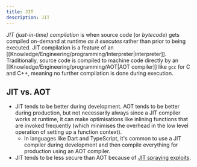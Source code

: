 ```yaml
---
title: JIT
description: JIT
---
```


*JIT (just-in-time) compilation* is when source code (or *bytecode*) gets compiled on-demand at runtime *as it executes* rather than prior to being executed. JIT compilation is a feature of an [[Knowledge/Engineering/programming/Interpreter|interpreter]]. Traditionally, source code is compiled to machine code directly by an [[Knowledge/Engineering/programming/AOT|AOT compiler]] like `gcc` for C and C++, meaning no further compilation is done during execution.

## JIT vs. AOT
- JIT tends to be better during development. AOT tends to be better during production, but not necessarily always since a JIT compiler works at runtime, it can make optimisations like inlining functions that are invoked frequently (which minimises the overhead in the low level operation of setting up a function context).
    - In languages like Dart and TypeScript, it's common to use a JIT compiler during development and then compile everything for production using an AOT compiler.
- JIT tends to be less secure than AOT because of [JIT spraying exploits](https://en.wikipedia.org/wiki/JIT_spraying).
